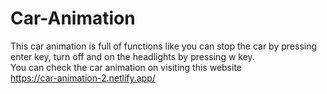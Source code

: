 # Car-Animation
This car animation is full of functions like you can stop the car by pressing enter key, turn off and on the headlights by pressing w key.
<br/>
You can check the car animation on visiting this website
<br/>
https://car-animation-2.netlify.app/
